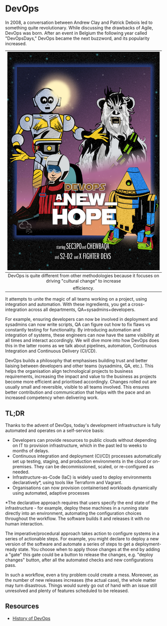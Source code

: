 # DevOps

In 2008, a conversation between Andrew Clay and Patrick Debois led to something quite revolutionary. While discussing 
the drawbacks of Agile, DevOps was born. After an event in Belgium the following year called "DevOpsDays," DevOps 
became the next buzzword, and its popularity increased.

| ![RedLine](../../_static/images/devops.png)
|:--:|
| DevOps is quite different from other methodologies because it focuses on driving "cultural change" to increase 
efficiency. |

It attempts to unite the magic of all teams working on a project, using integration and automation. 
With these ingredients, you get a cross-integration across all departments, QA+sysadmins+developers. 

For example, 
ensuring developers can now be involved in deployment and sysadmins can now write scripts, QA can figure out how to 
fix flaws vs constantly testing for functionality. By introducing automation and integration of systems, these 
engineers can now have the same visibility at all times and interact accordingly. We will dive more into how DevOps 
does this in the latter rooms as we talk about pipelines, automation, Continuous Integration and Continuous Delivery 
(CI/CD).

DevOps builds a philosophy that emphasises building trust and better liaising between developers and other teams 
(sysadmins, QA, etc.). This helps the organisation align technological projects to business requirements, increasing 
the impact and value to the business as projects become more efficient and prioritised accordingly. Changes rolled 
out are usually small and reversible, visible to all teams involved. This ensures better contribution and communication 
that helps with the pace and an increased competency when delivering work.

## TL;DR

Thanks to the advent of DevOps, today's development infrastructure is fully automated and operates on a self-service 
basis:

* Developers can provide resources to public clouds without depending on IT to provision infrastructure, which in the past led to weeks to months of delays.
* Continuous integration and deployment (CI/CD) processes automatically set up testing, staging, and production environments in the cloud or on-premises. They can be decommissioned, scaled, or re-configured as needed.
* Infrastructure-as-Code (IaC) is widely used to deploy environments declaratively*, using tools like Terraform and Vagrant.
* Organisations can now provision containerised workloads dynamically using automated, adaptive processes

*The declarative approach requires that users specify the end state of the infrastructure - for example, deploy these 
machines in a running state directly into an environment, automating the configuration choices throughout the workflow. 
The software builds it and releases it with no human interaction.

The imperative/procedural approach takes action to configure systems in a series of actionable steps. For example, 
you might declare to deploy a new version of the software and automate a series of steps to get a deployment-ready 
state. You choose when to apply those changes at the end by adding a "gate" this gate could be a button to release 
the changes, e.g. "deploy changes" button, after all the automated checks and new configurations pass.

In such a workflow, even a tiny problem could create a mess. Moreover, as the number of new releases increases 
(the actual case), the whole matter may turn disastrous. Things would surely go out of hand with an issue still 
unresolved and plenty of features scheduled to be released.

## Resources

* [History of DevOps](https://www.appknox.com/blog/history-of-devops)